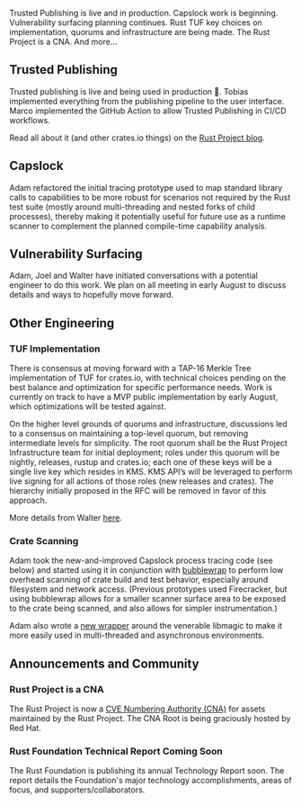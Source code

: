 Trusted Publishing is live and in production. Capslock work is beginning. Vulnerability surfacing planning continues. Rust TUF key choices on implementation, quorums and infrastructure are being made. The Rust Project is a CNA. And more...

## Trusted Publishing

Trusted publishing is live and being used in production 🎉. Tobias implemented everything from the publishing pipeline to the user interface. Marco implemented the GitHub Action to allow Trusted Publishing in CI/CD workflows.

Read all about it (and other crates.io things) on the [Rust Project blog](https://blog.rust-lang.org/2025/07/11/crates-io-development-update-2025-07/).

## Capslock

Adam refactored the initial tracing prototype used to map standard library calls to capabilities to be more robust for scenarios not required by the Rust test suite (mostly around multi-threading and nested forks of child processes), thereby making it potentially useful for future use as a runtime scanner to complement the planned compile-time capability analysis.

## Vulnerability Surfacing

Adam, Joel and Walter have initiated conversations with a potential engineer to do this work. We plan on all meeting in early August to discuss details and ways to hopefully move forward.

## Other Engineering

### TUF Implementation

There is consensus at moving forward with a TAP-16 Merkle Tree implementation of TUF for crates.io, with technical choices pending on the best balance and optimization for specific performance needs. Work is currently on track to have a MVP public implementation by early August, which optimizations will be tested against.

On the higher level grounds of quorums and infrastructure, discussions led to a consensus on maintaining a top-level quorum, but removing intermediate levels for simplicity. The root quorum shall be the Rust Project Infrastructure team for initial deployment; roles under this quorum will be nightly, releases, rustup and crates.io; each one of these keys will be a single live key which resides in KMS. KMS API’s will be leveraged to perform live signing for all actions of those roles (new releases and crates). The hierarchy initially proposed in the RFC will be removed in favor of this approach.

More details from Walter [here](https://github.com/rust-lang/rust-project-goals/issues/271#issuecomment-3133590786).

### Crate Scanning

Adam took the new-and-improved Capslock process tracing code (see below) and started using it in conjunction with [bubblewrap](https://github.com/containers/bubblewrap) to perform low overhead scanning of crate build and test behavior, especially around filesystem and network access. (Previous prototypes used Firecracker, but using bubblewrap allows for a smaller scanner surface area to be exposed to the crate being scanned, and also allows for simpler instrumentation.)

Adam also wrote a [new wrapper](https://crates.io/crates/mojique) around the venerable libmagic to make it more easily used in multi-threaded and asynchronous environments.

## Announcements and Community

### Rust Project is a CNA

The Rust Project is now a [CVE Numbering Authority (CNA)](https://www.cve.org/Media/News/item/news/2025/07/22/The-Rust-Project-Added-as-CNA) for assets maintained by the Rust Project. The CNA Root is being graciously hosted by Red Hat.

### Rust Foundation Technical Report Coming Soon

The Rust Foundation is publishing its annual Technology Report soon. The report details the Foundation's major technology accomplishments, areas of focus, and supporters/collaborators.
